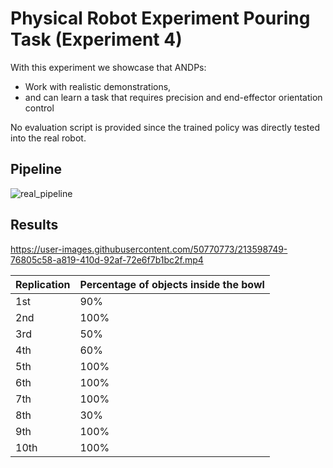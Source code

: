 # Physical Robot Experiment Pouring Task (Experiment 4)
With this experiment we showcase that ANDPs:
- Work with realistic demonstrations,
- and can learn a task that requires precision and end-effector orientation control

No evaluation script is provided since the trained policy was directly tested into the real robot.
## Pipeline
![real_pipeline](https://user-images.githubusercontent.com/50770773/213599386-e74da3a5-75ea-4d8e-97f4-ae658fb38c71.png)


## Results
https://user-images.githubusercontent.com/50770773/213598749-76805c58-a819-410d-92af-72e6f7b1bc2f.mp4


| Replication | Percentage of objects inside the bowl |
|-------------|---------------------------------------|
| 1st         | 90%                                   |
| 2nd         | 100%                                  |
| 3rd         | 50%                                   |
| 4th         | 60%                                   |
| 5th         | 100%                                  |
| 6th         | 100%                                  |
| 7th         | 100%                                  |
| 8th         | 30%                                   |
| 9th         | 100%                                  |
| 10th        | 100%                                  |
